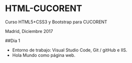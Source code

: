 # HTML-CUCORENT
Curso HTML5+CSS3 y Bootstrap para CUCORENT

Madrid, Diciembre 2017

##Dia 1 
- Entorno de trabajo: Visual Studio Code, Git / gitHub e IIS. 
- Hola Mundo como página web.